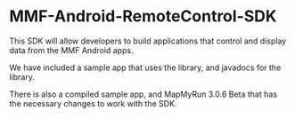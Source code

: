 MMF-Android-RemoteControl-SDK
=============================

This SDK will allow developers to build applications that control and display data from the MMF Android apps.

We have included a sample app that uses the library, and javadocs for the library.

There is also a compiled sample app, and MapMyRun 3.0.6 Beta that has the necessary changes to work with the SDK.
